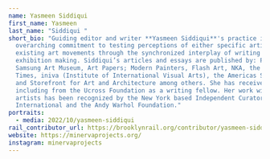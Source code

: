```yaml
---
name: Yasmeen Siddiqui
first_name: Yasmeen
last_name: "Siddiqui "
short_bio: "Guiding editor and writer **Yasmeen Siddiqui**'s practice is an
  overarching commitment to testing perceptions of either specific artists or
  existing art movements through the synchronized interplay of writing and
  exhibition making. Siddiqui’s articles and essays are published by: Phaidon,
  Samsung Art Museum, Art Papers; Modern Painters, Flash Art, NKA, the Cairo
  Times, iniva (Institute of International Visual Arts), the Americas Society,
  and Storefront for Art and Architecture among others. She has received awards,
  including from the Ucross Foundation as a writing fellow. Her work with
  artists has been recognized by the New York based Independent Curators
  International and the Andy Warhol Foundation."
portraits:
  - media: 2022/10/yasmeen-siddiqui
rail_contributor_url: https://brooklynrail.org/contributor/yasmeen-siddiqui
website: https://minervaprojects.org/
instagram: minervaprojects
---
```

